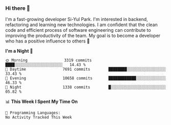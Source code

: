 ### Hi there 👋


I'm a fast-growing developer Si-Yul Park. I'm interested in backend, refactoring and learning new technologies. I am confident that the clean code and efficient process of software engineering can contribute to improving the productivity of the team. My goal is to become a developer who has a positive influence to others 🔭

<!--START_SECTION:waka-->
**I'm a Night 🦉** 

```text
🌞 Morning                3319 commits        ████░░░░░░░░░░░░░░░░░░░░░   14.43 % 
🌆 Daytime                7691 commits        ████████░░░░░░░░░░░░░░░░░   33.43 % 
🌃 Evening                10658 commits       ████████████░░░░░░░░░░░░░   46.33 % 
🌙 Night                  1338 commits        █░░░░░░░░░░░░░░░░░░░░░░░░   05.82 % 
```


📊 **This Week I Spent My Time On** 

```text
💬 Programming Languages: 
No Activity Tracked This Week
```


<!--END_SECTION:waka-->
